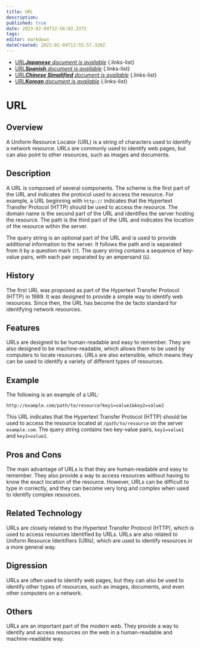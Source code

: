 ```yaml
---
title: URL
description: 
published: true
date: 2023-02-04T12:56:03.237Z
tags: 
editor: markdown
dateCreated: 2023-02-04T12:55:57.320Z
---
```


- [URL***Japanese** document is available*](/ja/Knowledge-base/Dictionary/url)
{.links-list}
- [URL***Spanish** document is available*](/es/Knowledge-base/Dictionary/url)
{.links-list}
- [URL***Chinese Simplified** document is available*](/zh/Knowledge-base/Dictionary/url)
{.links-list}
- [URL***Korean** document is available*](/ko/Knowledge-base/Dictionary/url)
{.links-list}


# URL

## Overview
A Uniform Resource Locator (URL) is a string of characters used to identify a network resource. URLs are commonly used to identify web pages, but can also point to other resources, such as images and documents.

## Description
A URL is composed of several components. The scheme is the first part of the URL and indicates the protocol used to access the resource. For example, a URL beginning with `http://` indicates that the Hypertext Transfer Protocol (HTTP) should be used to access the resource. The domain name is the second part of the URL and identifies the server hosting the resource. The path is the third part of the URL and indicates the location of the resource within the server.

The query string is an optional part of the URL and is used to provide additional information to the server. It follows the path and is separated from it by a question mark (`?`). The query string contains a sequence of key-value pairs, with each pair separated by an ampersand (`&`).

## History
The first URL was proposed as part of the Hypertext Transfer Protocol (HTTP) in 1989. It was designed to provide a simple way to identify web resources. Since then, the URL has become the de facto standard for identifying network resources.

## Features
URLs are designed to be human-readable and easy to remember. They are also designed to be machine-readable, which allows them to be used by computers to locate resources. URLs are also extensible, which means they can be used to identify a variety of different types of resources.

## Example
The following is an example of a URL:

`http://example.com/path/to/resource?key1=value1&key2=value2`

This URL indicates that the Hypertext Transfer Protocol (HTTP) should be used to access the resource located at `/path/to/resource` on the server `example.com`. The query string contains two key-value pairs, `key1=value1` and `key2=value2`.

## Pros and Cons
The main advantage of URLs is that they are human-readable and easy to remember. They also provide a way to access resources without having to know the exact location of the resource. However, URLs can be difficult to type in correctly, and they can become very long and complex when used to identify complex resources.

## Related Technology
URLs are closely related to the Hypertext Transfer Protocol (HTTP), which is used to access resources identified by URLs. URLs are also related to Uniform Resource Identifiers (URIs), which are used to identify resources in a more general way.

## Digression
URLs are often used to identify web pages, but they can also be used to identify other types of resources, such as images, documents, and even other computers on a network.

## Others
URLs are an important part of the modern web. They provide a way to identify and access resources on the web in a human-readable and machine-readable way.